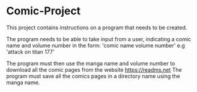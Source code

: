 # Comic-Project
This project contains instructions on a program that needs to be created. 

The program needs to be able to take input from a user, indicating a comic name and volume number in the form:
'comic name volume number' e.g 'attack on titan 177'

The program must then use the manga name and volume number to download all the comic pages from the website https://readms.net
The program must save all the comics pages in a directory name using the manga name.

